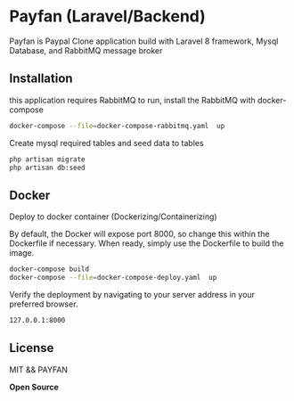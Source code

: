 # Payfan (Laravel/Backend)

Payfan is Paypal Clone application build with Laravel 8 framework, Mysql Database, and RabbitMQ message broker 

## Installation

this application requires RabbitMQ to run, install the RabbitMQ with docker-compose  
```sh
docker-compose --file=docker-compose-rabbitmq.yaml  up
```

Create mysql required tables and seed data to tables
```sh
php artisan migrate 
php artisan db:seed
```

## Docker

Deploy to docker container (Dockerizing/Containerizing)

By default, the Docker will expose port 8000, so change this within the
Dockerfile if necessary. When ready, simply use the Dockerfile to
build the image.

```sh
docker-compose build 
docker-compose --file=docker-compose-deploy.yaml  up
```

Verify the deployment by navigating to your server address in
your preferred browser.

```sh
127.0.0.1:8000
```

## License
MIT && PAYFAN

**Open Source**
